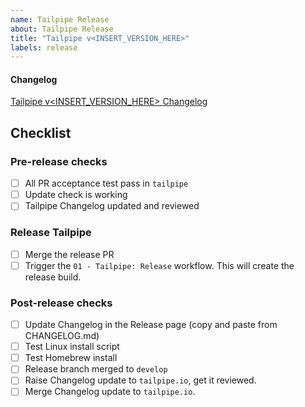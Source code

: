 ```yaml
---
name: Tailpipe Release
about: Tailpipe Release
title: "Tailpipe v<INSERT_VERSION_HERE>"
labels: release
---
```


#### Changelog

[Tailpipe v<INSERT_VERSION_HERE> Changelog](https://github.com/turbot/tailpipe/blob/v<INSERT_VERSION_HERE>/CHANGELOG.md)

## Checklist

### Pre-release checks

- [ ] All PR acceptance test pass in `tailpipe`
- [ ] Update check is working
- [ ] Tailpipe Changelog updated and reviewed

### Release Tailpipe

- [ ] Merge the release PR
- [ ] Trigger the `01 - Tailpipe: Release` workflow. This will create the release build.

### Post-release checks

- [ ] Update Changelog in the Release page (copy and paste from CHANGELOG.md)
- [ ] Test Linux install script
- [ ] Test Homebrew install
- [ ] Release branch merged to `develop`
- [ ] Raise Changelog update to `tailpipe.io`, get it reviewed.
- [ ] Merge Changelog update to `tailpipe.io`.